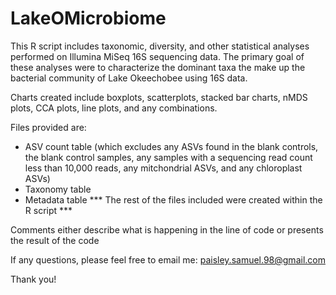 # LakeOMicrobiome

This R script includes taxonomic, diversity, and other statistical analyses performed on Illumina MiSeq 16S sequencing data.
The primary goal of these analyses were to characterize the dominant taxa the make up the bacterial community of Lake Okeechobee using 16S data.

Charts created include boxplots, scatterplots, stacked bar charts, nMDS plots, CCA plots, line plots, and any combinations.

Files provided are:
- ASV count table (which excludes any ASVs found in the blank controls, the blank control samples, any samples with a 
sequencing read count less than 10,000 reads, any mitchondrial ASVs, and any chloroplast ASVs)
- Taxonomy table
- Metadata table
*** The rest of the files included were created within the R script ***

Comments either describe what is happening in the line of code or presents the result of the code

If any questions, please feel free to email me:
paisley.samuel.98@gmail.com


Thank you!
